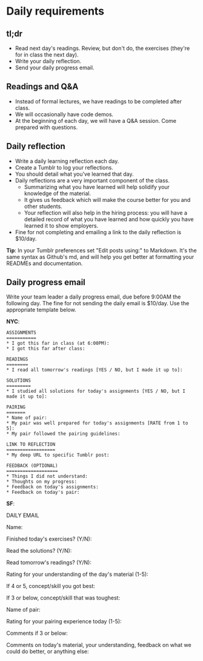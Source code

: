# Daily requirements

## tl;dr

* Read next day's readings. Review, but don't do, the exercises
  (they're for in class the next day).
* Write your daily reflection.
* Send your daily progress email.

## Readings and Q&A

* Instead of formal lectures, we have readings to be completed after
  class.
* We will occasionally have code demos.
* At the beginning of each day, we will have a Q&A session. Come
  prepared with questions.

## Daily reflection

* Write a daily learning reflection each day.
* Create a Tumblr to log your reflections.
* You should detail what you've learned that day.
* Daily reflections are a very important component of the class.
  * Summarizing what you have learned will help solidify your
    knowledge of the material.
  * It gives us feedback which will make the course better for you and
    other students.
  * Your reflection will also help in the hiring process: you will
    have a detailed record of what you have learned and how quickly
    you have learned it to show employers.
* Fine for not completing and emailing a link to the daily reflection is $10/day.

**Tip**: In your Tumblr preferences set "Edit posts using:" to Markdown.
It's the same syntax as Github's md, and will help you get better at
formatting your READMEs and documentation.

## Daily progress email

Write your team leader a daily progress email, due before 9:00AM the following day. 
The fine for not sending the daily email is $10/day. Use the appropriate template below.

**NYC**:

```
ASSIGNMENTS
===========
* I got this far in class (at 6:00PM):
* I got this far after class:

READINGS
========
* I read all tomorrow's readings [YES / NO, but I made it up to]:

SOLUTIONS
=========
* I studied all solutions for today's assignments [YES / NO, but I made it up to]:

PAIRING
=======
* Name of pair:
* My pair was well prepared for today's assignments [RATE from 1 to 5]:
* My pair followed the pairing guidelines:

LINK TO REFLECTION
==================
* My deep URL to specific Tumblr post:

FEEDBACK (OPTIONAL)
===================
* Things I did not understand:
* Thoughts on my progress:
* Feedback on today's assignments:
* Feedback on today's pair:
```

**SF**:

DAILY EMAIL

Name:

Finished today's exercises? (Y/N): 

Read the solutions? (Y/N): 

Read tomorrow's readings? (Y/N): 

Rating for your understanding of the day's material (1-5): 

If 4 or 5, concept/skill you got best:

If 3 or below, concept/skill that was toughest: 

Name of pair: 

Rating for your pairing experience today (1-5): 

Comments if 3 or below: 

Comments on today's material, your understanding, feedback on what we
could do better, or anything else:


